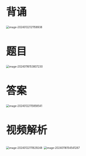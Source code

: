 # 背诵

<img src="https://cvp.oss-cn-shanghai.aliyuncs.com/picgo/202401221211990.png" alt="image-20240122121158938" style="zoom: 50%;" />



# 题目

<img src="https://cvp.oss-cn-shanghai.aliyuncs.com/picgo/202401161538439.png" alt="image-20240116153807230" style="zoom:50%;" />



# 答案

<img src="https://cvp.oss-cn-shanghai.aliyuncs.com/picgo/202401221158689.png" alt="image-20240122115858541" style="zoom: 50%;" />



# 视频解析

<img src="https://cvp.oss-cn-shanghai.aliyuncs.com/picgo/202401221118456.png" alt="image-20240122111829248" style="zoom:50%;" />

<img src="https://cvp.oss-cn-shanghai.aliyuncs.com/picgo/202401161545675.png" alt="image-20240116154541287" style="zoom:50%;" />
